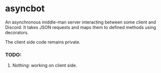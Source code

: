# asyncbot

An asynchronous middle-man server interacting between some client and Discord. It takes JSON requests and maps them to defined methods using decorators.

The client side code remains private.

### TODO:
1. Nothing: working on client side.
